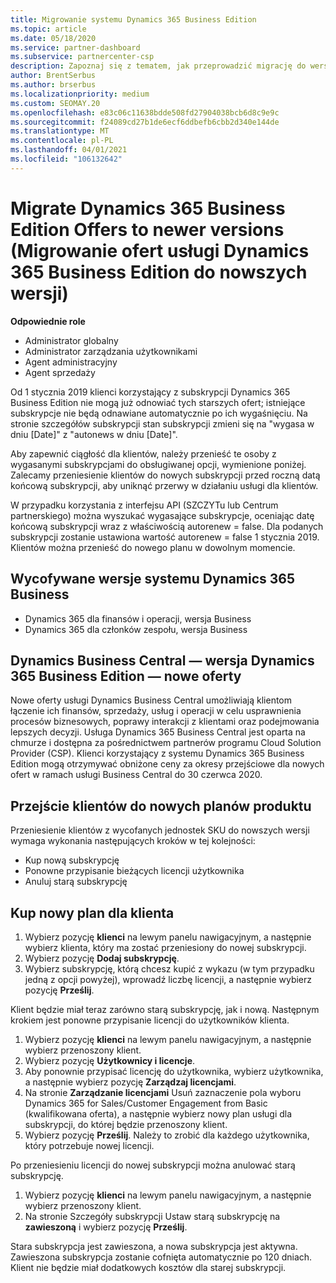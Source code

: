 ```yaml
---
title: Migrowanie systemu Dynamics 365 Business Edition
ms.topic: article
ms.date: 05/18/2020
ms.service: partner-dashboard
ms.subservice: partnercenter-csp
description: Zapoznaj się z tematem, jak przeprowadzić migrację do wersji kwalifikowanej systemu Dynamics 365 Business Edition, zanim wygasną.
author: BrentSerbus
ms.author: brserbus
ms.localizationpriority: medium
ms.custom: SEOMAY.20
ms.openlocfilehash: e83c06c11638bdde508fd27904038bcb6d8c9e9c
ms.sourcegitcommit: f24089cd27b1de6ecf6ddbefb6cbb2d340e144de
ms.translationtype: MT
ms.contentlocale: pl-PL
ms.lasthandoff: 04/01/2021
ms.locfileid: "106132642"
---
```

# <a name="migrate-dynamics-365-business-edition-offers-to-newer-versions"></a>Migrate Dynamics 365 Business Edition Offers to newer versions (Migrowanie ofert usługi Dynamics 365 Business Edition do nowszych wersji)

**Odpowiednie role**

- Administrator globalny
- Administrator zarządzania użytkownikami
- Agent administracyjny
- Agent sprzedaży

Od 1 stycznia 2019 klienci korzystający z subskrypcji Dynamics 365 Business Edition nie mogą już odnowiać tych starszych ofert; istniejące subskrypcje nie będą odnawiane automatycznie po ich wygaśnięciu. Na stronie szczegółów subskrypcji stan subskrypcji zmieni się na "wygasa w dniu [Date]" z "autonews w dniu [Date]".

Aby zapewnić ciągłość dla klientów, należy przenieść te osoby z wygasanymi subskrypcjami do obsługiwanej opcji, wymienione poniżej. Zalecamy przeniesienie klientów do nowych subskrypcji przed roczną datą końcową subskrypcji, aby uniknąć przerwy w działaniu usługi dla klientów.

W przypadku korzystania z interfejsu API (SZCZYTu lub Centrum partnerskiego) można wyszukać wygasające subskrypcje, oceniając datę końcową subskrypcji wraz z właściwością autorenew = false. Dla podanych subskrypcji zostanie ustawiona wartość autorenew = false 1 stycznia 2019. Klientów można przenieść do nowego planu w dowolnym momencie. 

## <a name="the-dynamics-365-business-editions-being-retired"></a>Wycofywane wersje systemu Dynamics 365 Business

- Dynamics 365 dla finansów i operacji, wersja Business
- Dynamics 365 dla członków zespołu, wersja Business

## <a name="dynamics-business-central---the-dynamics-365-business-edition-new-offers"></a>Dynamics Business Central — wersja Dynamics 365 Business Edition — nowe oferty

Nowe oferty usługi Dynamics Business Central umożliwiają klientom łączenie ich finansów, sprzedaży, usług i operacji w celu usprawnienia procesów biznesowych, poprawy interakcji z klientami oraz podejmowania lepszych decyzji. Usługa Dynamics 365 Business Central jest oparta na chmurze i dostępna za pośrednictwem partnerów programu Cloud Solution Provider (CSP).
Klienci korzystający z systemu Dynamics 365 Business Edition mogą otrzymywać obniżone ceny za okresy przejściowe dla nowych ofert w ramach usługi Business Central do 30 czerwca 2020.

## <a name="transition-customers-to-new-product-plans"></a>Przejście klientów do nowych planów produktu

 Przeniesienie klientów z wycofanych jednostek SKU do nowszych wersji wymaga wykonania następujących kroków w tej kolejności:

- Kup nową subskrypcję
- Ponowne przypisanie bieżących licencji użytkownika
- Anuluj starą subskrypcję

## <a name="purchase-the-new-plan-for-your-customer"></a>Kup nowy plan dla klienta

1. Wybierz pozycję **klienci** na lewym panelu nawigacyjnym, a następnie wybierz klienta, który ma zostać przeniesiony do nowej subskrypcji.
2. Wybierz pozycję **Dodaj subskrypcję**.
3. Wybierz subskrypcję, którą chcesz kupić z wykazu (w tym przypadku jedną z opcji powyżej), wprowadź liczbę licencji, a następnie wybierz pozycję **Prześlij**. 

Klient będzie miał teraz zarówno starą subskrypcję, jak i nową. Następnym krokiem jest ponowne przypisanie licencji do użytkowników klienta.

1. Wybierz pozycję **klienci** na lewym panelu nawigacyjnym, a następnie wybierz przenoszony klient.
2. Wybierz pozycję **Użytkownicy i licencje**.
3. Aby ponownie przypisać licencję do użytkownika, wybierz użytkownika, a następnie wybierz pozycję **Zarządzaj licencjami**. 
4. Na stronie **Zarządzanie licencjami** Usuń zaznaczenie pola wyboru Dynamics 365 for Sales/Customer Engagement from Basic (kwalifikowana oferta), a następnie wybierz nowy plan usługi dla subskrypcji, do której będzie przenoszony klient. 
5. Wybierz pozycję **Prześlij**. Należy to zrobić dla każdego użytkownika, który potrzebuje nowej licencji. 

Po przeniesieniu licencji do nowej subskrypcji można anulować starą subskrypcję. 

1. Wybierz pozycję **klienci** na lewym panelu nawigacyjnym, a następnie wybierz przenoszony klient.
2. Na stronie Szczegóły subskrypcji Ustaw starą subskrypcję na **zawieszoną** i wybierz pozycję **Prześlij**.

Stara subskrypcja jest zawieszona, a nowa subskrypcja jest aktywna. Zawieszona subskrypcja zostanie cofnięta automatycznie po 120 dniach. Klient nie będzie miał dodatkowych kosztów dla starej subskrypcji.
